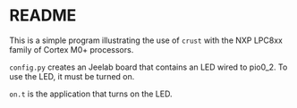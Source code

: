 # README

This is a simple program illustrating the use of `crust`
with the NXP LPC8xx family of Cortex M0+ processors.

`config.py` creates an Jeelab board 
that contains an LED wired to pio0_2.
To use the LED, it must be turned on.

`on.t` is the application that turns on the LED.

